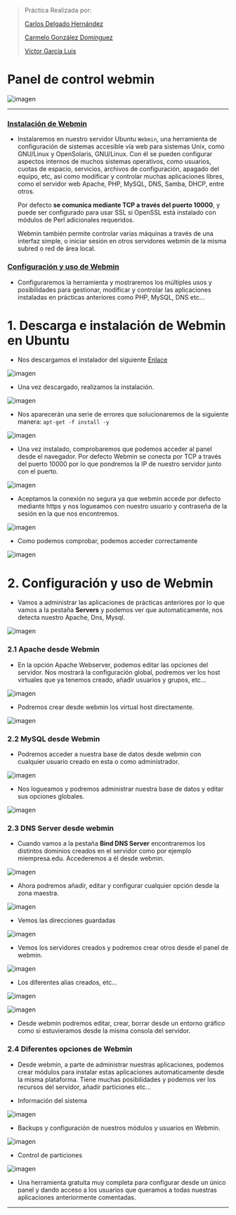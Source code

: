 ﻿
>Práctica Realizada por:
>
>[Carlos Delgado Hernández](https://github.com/carlsjdh)
>
>[Carmelo González Domínguez](https://github.com/SilverGG)
>
>[Víctor García Luis](https://github.com/victorvgl)


# Panel de control webmin

![imagen](./img/portada.png)

---

### [Instalación de Webmin](#1)

+ Instalaremos en nuestro servidor Ubuntu `Webmin`, una herramienta de configuración de sistemas accesible vía web para sistemas Unix, como GNU/Linux y OpenSolaris, GNU/Linux. Con él se pueden configurar aspectos internos de muchos sistemas operativos, como usuarios, cuotas de espacio, servicios, archivos de configuración, apagado del equipo, etc, así como modificar y controlar muchas aplicaciones libres, como el servidor web Apache, PHP, MySQL, DNS, Samba, DHCP, entre otros.

  Por defecto **se comunica mediante TCP a través del puerto 10000**, y puede ser configurado para usar SSL si OpenSSL está instalado con módulos de Perl adicionales requeridos.

  Webmin también permite controlar varias máquinas a través de una interfaz simple, o iniciar sesión en otros servidores webmin de la misma subred o red de área local.

### [Configuración y uso de Webmin](#2)

+ Configuraremos la herramienta y mostraremos los múltiples usos y posibilidades para gestionar, modificar y controlar las aplicaciones instaladas en prácticas anteriores como PHP, MySQL, DNS etc...


# <a name="1"></a> 1. Descarga e instalación de Webmin en Ubuntu

+ Nos descargamos el instalador del siguiente [Enlace](http://www.webmin.com/download.html)

![imagen](./img/01.png)

+ Una vez descargado, realizamos la instalación.

![imagen](./img/02.png)

+ Nos aparecerán una serie de errores que solucionaremos de la siguiente manera:
`apt-get -f install -y`

![imagen](./img/03.png)

+ Una vez instalado, comprobaremos que podemos acceder al panel desde el navegador. Por defecto Webmin se conecta por TCP a través del puerto 10000 por lo que pondremos la IP de nuestro servidor junto con el puerto.

![imagen](./img/04.png)

+ Aceptamos la conexión no segura ya que webmin accede por defecto mediante https y nos logueamos con nuestro usuario y contraseña de la sesión en la que nos encontremos.

![imagen](./img/06.png)

+ Como podemos comprobar, podemos acceder correctamente

![imagen](./img/07.png)

# <a name="2"></a> 2. Configuración y uso de Webmin

+ Vamos a administrar las aplicaciones de prácticas anteriores por lo que vamos a la pestaña **Servers** y podemos ver que automaticamente, nos detecta nuestro Apache, Dns, Mysql.

![imagen](./img/08.png)

### 2.1 Apache desde Webmin

+ En la opción Apache Webserver, podemos editar las opciones del servidor. Nos mostrará la configuración global, podremos ver los host virtuales que ya tenemos creado, añadir usuarios y grupos, etc...

![imagen](./img/09.png)

+ Podremos crear desde webmin los virtual host directamente.

![imagen](./img/011.png)

### 2.2 MySQL desde Webmin

+ Podremos acceder a nuestra base de datos desde webmin con cualquier usuario creado en esta o como administrador.


![imagen](./img/013.png)

+ Nos logueamos y podremos administrar nuestra base de datos y editar sus opciones globales.

![imagen](./img/014.png)


### 2.3 DNS Server desde webmin

+ Cuando vamos a la pestaña **Bind DNS Server** encontraremos los distintos dominios creados en el servidor como por ejemplo miempresa.edu. Accederemos a él desde webmin.


![imagen](./img/015.png)

+ Ahora podremos añadir, editar y configurar cualquier opción desde la zona maestra.


![imagen](./img/016.png)

+ Vemos las direcciones guardadas

![imagen](./img/017.png)

+ Vemos los servidores creados y podremos crear otros desde el panel de webmin.

![imagen](./img/018.png)

+ Los diferentes alias creados, etc...

![imagen](./img/019.png)

![imagen](./img/020.png)

+ Desde webmin podremos editar, crear, borrar desde un entorno gráfico como si estuvieramos desde la misma consola del servidor.

### 2.4 Diferentes opciones de Webmin

+ Desde webmin, a parte de administrar nuestras aplicaciones, podemos crear módulos para instalar estas aplicaciones automaticamente desde la misma plataforma. Tiene muchas posibilidades y podemos ver los recursos del servidor, añadir particiones etc...

+ Información del sistema

![imagen](./img/021.png)

+ Backups y configuración de nuestros módulos y usuarios en Webmin.

![imagen](./img/022.png)

+ Control de particiones

![imagen](./img/023.png)

+ Una herramienta gratuita muy completa para configurar desde un único panel y dando acceso a los usuarios que queramos a todas nuestras aplicaciones anteriormente comentadas.

---
